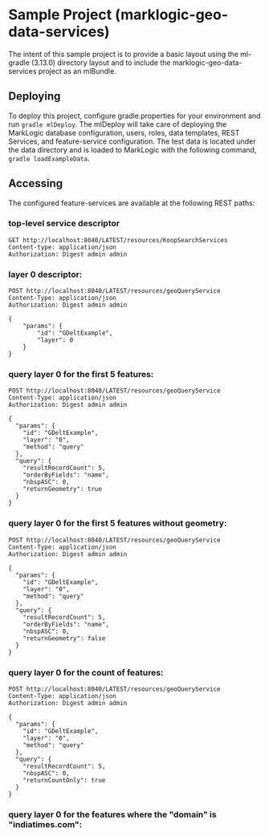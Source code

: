 # Sample Project (marklogic-geo-data-services)
The intent of this sample project is to provide a basic layout using the ml-gradle (3.13.0) directory layout and to include the marklogic-geo-data-services project as an mlBundle.

## Deploying
To deploy this project, configure gradle.properties for your environment and run `gradle mlDeploy`. The mlDeploy will take care of deploying the MarkLogic database configuration, users, roles, data templates, REST Services, and feature-service configuration. The test data is located under the data directory and is loaded to MarkLogic with the following command, `gradle loadExampleData`.

## Accessing
The configured feature-services are available at the following REST paths:

### top-level service descriptor
```
GET http://localhost:8040/LATEST/resources/KoopSearchServices
Content-type: application/json
Authorization: Digest admin admin
```

### layer 0 descriptor:
```
POST http://localhost:8040/LATEST/resources/geoQueryService
Content-Type: application/json
Authorization: Digest admin admin

{
    "params": {
        "id": "GDeltExample",
        "layer": 0
    }
}
```

### query layer 0 for the first 5 features:
```
POST http://localhost:8040/LATEST/resources/geoQueryService
Content-Type: application/json
Authorization: Digest admin admin

{
  "params": { 
    "id": "GDeltExample",
    "layer": "0",
    "method": "query" 
  },
  "query": { 
    "resultRecordCount": 5,
    "orderByFields": "name",
    "nbspASC": 0,
    "returnGeometry": true
  }
}
```

### query layer 0 for the first 5 features without geometry:
```
POST http://localhost:8040/LATEST/resources/geoQueryService
Content-Type: application/json
Authorization: Digest admin admin

{
  "params": { 
    "id": "GDeltExample",
    "layer": "0",
    "method": "query" 
  },
  "query": { 
    "resultRecordCount": 5,
    "orderByFields": "name",
    "nbspASC": 0,
    "returnGeometry": false
  }
}
```
### query layer 0 for the count of features:
```
POST http://localhost:8040/LATEST/resources/geoQueryService
Content-Type: application/json
Authorization: Digest admin admin

{
  "params": { 
    "id": "GDeltExample",
    "layer": "0",
    "method": "query" 
  },
  "query": { 
    "resultRecordCount": 5,
    "nbspASC": 0,
    "returnCountOnly": true
  }
}
```
### query layer 0 for the features where the "domain" is "indiatimes.com": 
